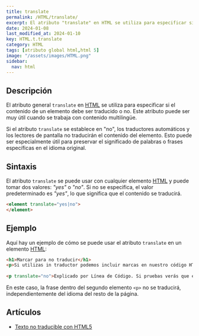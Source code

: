 ```yaml
---
title: translate
permalink: /HTML/translate/
excerpt: El atributo "translate" en HTML se utiliza para especificar si el contenido debe ser traducido.
date: 2024-01-08
last_modified_at: 2024-01-10
key: HTML.t.translate
category: HTML
tags: [atributo global html,html 5]
image: "/assets/images/HTML.png"
sidebar:
  nav: html
---
```


## Descripción


El atributo general `translate` en [HTML](https://www.manualweb.net/html/) se utiliza para especificar si el contenido de un elemento debe ser traducido o no. Este atributo puede ser muy útil cuando se trabaja con contenido multilingüe.


Si el atributo `translate` se establece en "no", los traductores automáticos y los lectores de pantalla no traducirán el contenido del elemento. Esto puede ser especialmente útil para preservar el significado de palabras o frases específicas en el idioma original.


## Sintaxis


El atributo `translate` se puede usar con cualquier elemento [HTML](https://www.manualweb.net/html/) y puede tomar dos valores: _"yes"_ o _"no"_. Si no se especifica, el valor predeterminado es _"yes"_, lo que significa que el contenido se traducirá.


```html
<element translate="yes|no">
</element>
```


## Ejemplo


Aquí hay un ejemplo de cómo se puede usar el atributo `translate` en un elemento [HTML](https://www.manualweb.net/html/):


```html
<h1>Marcar para no traducir</h1>
<p>Si utilizas in traductor podemos incluir marcas en nuestro código HTML para que haya partes que no se traduzcan, ya que representen nombres, marcas,... o elementos que no necesitan traducción.</p>
        
<p translate="no">Explicado por Línea de Código. Si pruebas verás que esta última línea no se traduce.</p>
```


En este caso, la frase dentro del segundo elemento `<p>` no se traducirá, independientemente del idioma del resto de la página.


## Artículos

- [Texto no traducible con HTML5](https://lineadecodigo.com/html5/texto-no-traducible-con-html5/)
